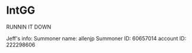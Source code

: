 # IntGG
RUNNIN IT DOWN

Jeff's info:
Summoner name: allenjp
Summoner ID: 60657014
account ID: 222298606

